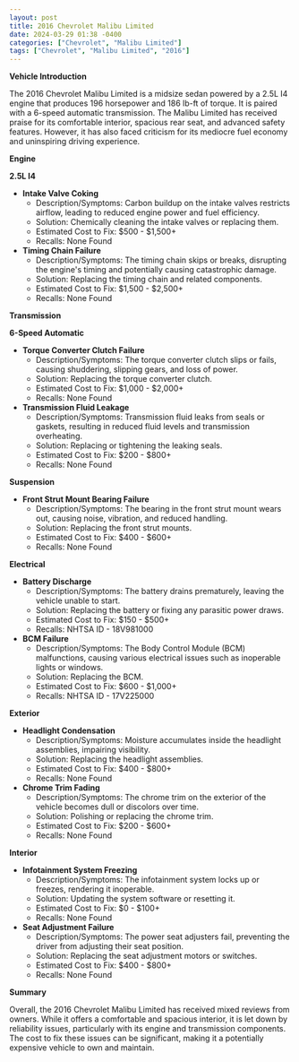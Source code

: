 ```yaml
---
layout: post
title: 2016 Chevrolet Malibu Limited
date: 2024-03-29 01:38 -0400
categories: ["Chevrolet", "Malibu Limited"]
tags: ["Chevrolet", "Malibu Limited", "2016"]
---
```

**Vehicle Introduction**

The 2016 Chevrolet Malibu Limited is a midsize sedan powered by a 2.5L I4 engine that produces 196 horsepower and 186 lb-ft of torque. It is paired with a 6-speed automatic transmission. The Malibu Limited has received praise for its comfortable interior, spacious rear seat, and advanced safety features. However, it has also faced criticism for its mediocre fuel economy and uninspiring driving experience.

**Engine**

**2.5L I4**

* **Intake Valve Coking**
    * Description/Symptoms: Carbon buildup on the intake valves restricts airflow, leading to reduced engine power and fuel efficiency.
    * Solution: Chemically cleaning the intake valves or replacing them.
    * Estimated Cost to Fix: $500 - $1,500+
    * Recalls: None Found
* **Timing Chain Failure**
    * Description/Symptoms: The timing chain skips or breaks, disrupting the engine's timing and potentially causing catastrophic damage.
    * Solution: Replacing the timing chain and related components.
    * Estimated Cost to Fix: $1,500 - $2,500+
    * Recalls: None Found

**Transmission**

**6-Speed Automatic**

* **Torque Converter Clutch Failure**
    * Description/Symptoms: The torque converter clutch slips or fails, causing shuddering, slipping gears, and loss of power.
    * Solution: Replacing the torque converter clutch.
    * Estimated Cost to Fix: $1,000 - $2,000+
    * Recalls: None Found
* **Transmission Fluid Leakage**
    * Description/Symptoms: Transmission fluid leaks from seals or gaskets, resulting in reduced fluid levels and transmission overheating.
    * Solution: Replacing or tightening the leaking seals.
    * Estimated Cost to Fix: $200 - $800+
    * Recalls: None Found

**Suspension**

* **Front Strut Mount Bearing Failure**
    * Description/Symptoms: The bearing in the front strut mount wears out, causing noise, vibration, and reduced handling.
    * Solution: Replacing the front strut mounts.
    * Estimated Cost to Fix: $400 - $600+
    * Recalls: None Found

**Electrical**

* **Battery Discharge**
    * Description/Symptoms: The battery drains prematurely, leaving the vehicle unable to start.
    * Solution: Replacing the battery or fixing any parasitic power draws.
    * Estimated Cost to Fix: $150 - $500+
    * Recalls: NHTSA ID - 18V981000
* **BCM Failure**
    * Description/Symptoms: The Body Control Module (BCM) malfunctions, causing various electrical issues such as inoperable lights or windows.
    * Solution: Replacing the BCM.
    * Estimated Cost to Fix: $600 - $1,000+
    * Recalls: NHTSA ID - 17V225000

**Exterior**

* **Headlight Condensation**
    * Description/Symptoms: Moisture accumulates inside the headlight assemblies, impairing visibility.
    * Solution: Replacing the headlight assemblies.
    * Estimated Cost to Fix: $400 - $800+
    * Recalls: None Found
* **Chrome Trim Fading**
    * Description/Symptoms: The chrome trim on the exterior of the vehicle becomes dull or discolors over time.
    * Solution: Polishing or replacing the chrome trim.
    * Estimated Cost to Fix: $200 - $600+
    * Recalls: None Found

**Interior**

* **Infotainment System Freezing**
    * Description/Symptoms: The infotainment system locks up or freezes, rendering it inoperable.
    * Solution: Updating the system software or resetting it.
    * Estimated Cost to Fix: $0 - $100+
    * Recalls: None Found
* **Seat Adjustment Failure**
    * Description/Symptoms: The power seat adjusters fail, preventing the driver from adjusting their seat position.
    * Solution: Replacing the seat adjustment motors or switches.
    * Estimated Cost to Fix: $400 - $800+
    * Recalls: None Found

**Summary**

Overall, the 2016 Chevrolet Malibu Limited has received mixed reviews from owners. While it offers a comfortable and spacious interior, it is let down by reliability issues, particularly with its engine and transmission components. The cost to fix these issues can be significant, making it a potentially expensive vehicle to own and maintain.
